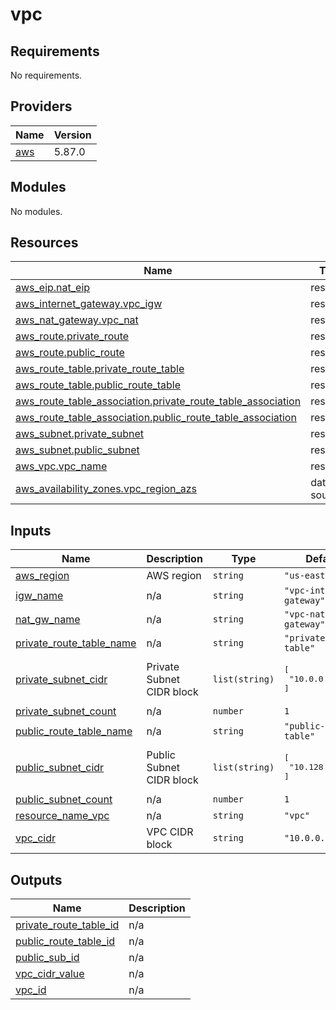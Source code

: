 # vpc

<!-- BEGINNING OF PRE-COMMIT-TERRAFORM DOCS HOOK -->
## Requirements

No requirements.

## Providers

| Name | Version |
|------|---------|
| <a name="provider_aws"></a> [aws](#provider\_aws) | 5.87.0 |

## Modules

No modules.

## Resources

| Name | Type |
|------|------|
| [aws_eip.nat_eip](https://registry.terraform.io/providers/hashicorp/aws/latest/docs/resources/eip) | resource |
| [aws_internet_gateway.vpc_igw](https://registry.terraform.io/providers/hashicorp/aws/latest/docs/resources/internet_gateway) | resource |
| [aws_nat_gateway.vpc_nat](https://registry.terraform.io/providers/hashicorp/aws/latest/docs/resources/nat_gateway) | resource |
| [aws_route.private_route](https://registry.terraform.io/providers/hashicorp/aws/latest/docs/resources/route) | resource |
| [aws_route.public_route](https://registry.terraform.io/providers/hashicorp/aws/latest/docs/resources/route) | resource |
| [aws_route_table.private_route_table](https://registry.terraform.io/providers/hashicorp/aws/latest/docs/resources/route_table) | resource |
| [aws_route_table.public_route_table](https://registry.terraform.io/providers/hashicorp/aws/latest/docs/resources/route_table) | resource |
| [aws_route_table_association.private_route_table_association](https://registry.terraform.io/providers/hashicorp/aws/latest/docs/resources/route_table_association) | resource |
| [aws_route_table_association.public_route_table_association](https://registry.terraform.io/providers/hashicorp/aws/latest/docs/resources/route_table_association) | resource |
| [aws_subnet.private_subnet](https://registry.terraform.io/providers/hashicorp/aws/latest/docs/resources/subnet) | resource |
| [aws_subnet.public_subnet](https://registry.terraform.io/providers/hashicorp/aws/latest/docs/resources/subnet) | resource |
| [aws_vpc.vpc_name](https://registry.terraform.io/providers/hashicorp/aws/latest/docs/resources/vpc) | resource |
| [aws_availability_zones.vpc_region_azs](https://registry.terraform.io/providers/hashicorp/aws/latest/docs/data-sources/availability_zones) | data source |

## Inputs

| Name | Description | Type | Default | Required |
|------|-------------|------|---------|:--------:|
| <a name="input_aws_region"></a> [aws\_region](#input\_aws\_region) | AWS region | `string` | `"us-east-1"` | no |
| <a name="input_igw_name"></a> [igw\_name](#input\_igw\_name) | n/a | `string` | `"vpc-internet-gateway"` | no |
| <a name="input_nat_gw_name"></a> [nat\_gw\_name](#input\_nat\_gw\_name) | n/a | `string` | `"vpc-nat-gateway"` | no |
| <a name="input_private_route_table_name"></a> [private\_route\_table\_name](#input\_private\_route\_table\_name) | n/a | `string` | `"private-route-table"` | no |
| <a name="input_private_subnet_cidr"></a> [private\_subnet\_cidr](#input\_private\_subnet\_cidr) | Private Subnet CIDR block | `list(string)` | <pre>[<br/>  "10.0.0.0/20"<br/>]</pre> | no |
| <a name="input_private_subnet_count"></a> [private\_subnet\_count](#input\_private\_subnet\_count) | n/a | `number` | `1` | no |
| <a name="input_public_route_table_name"></a> [public\_route\_table\_name](#input\_public\_route\_table\_name) | n/a | `string` | `"public-route-table"` | no |
| <a name="input_public_subnet_cidr"></a> [public\_subnet\_cidr](#input\_public\_subnet\_cidr) | Public Subnet CIDR block | `list(string)` | <pre>[<br/>  "10.128.0.0/20"<br/>]</pre> | no |
| <a name="input_public_subnet_count"></a> [public\_subnet\_count](#input\_public\_subnet\_count) | n/a | `number` | `1` | no |
| <a name="input_resource_name_vpc"></a> [resource\_name\_vpc](#input\_resource\_name\_vpc) | n/a | `string` | `"vpc"` | no |
| <a name="input_vpc_cidr"></a> [vpc\_cidr](#input\_vpc\_cidr) | VPC CIDR block | `string` | `"10.0.0.0/16"` | no |

## Outputs

| Name | Description |
|------|-------------|
| <a name="output_private_route_table_id"></a> [private\_route\_table\_id](#output\_private\_route\_table\_id) | n/a |
| <a name="output_public_route_table_id"></a> [public\_route\_table\_id](#output\_public\_route\_table\_id) | n/a |
| <a name="output_public_sub_id"></a> [public\_sub\_id](#output\_public\_sub\_id) | n/a |
| <a name="output_vpc_cidr_value"></a> [vpc\_cidr\_value](#output\_vpc\_cidr\_value) | n/a |
| <a name="output_vpc_id"></a> [vpc\_id](#output\_vpc\_id) | n/a |
<!-- END OF PRE-COMMIT-TERRAFORM DOCS HOOK -->
